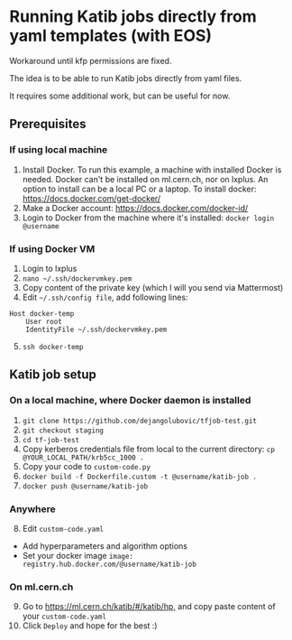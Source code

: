 # Running Katib jobs directly from yaml templates (with EOS)

Workaround until kfp permissions are fixed.

The idea is to be able to run Katib jobs directly from yaml files.

It requires some additional work, but can be useful for now.

## Prerequisites

### If using local machine
1) Install Docker. To run this example, a machine with installed Docker is needed. Docker can't be installed on ml.cern.ch, nor on lxplus. An option to install can be a local PC or a laptop. To install docker: https://docs.docker.com/get-docker/
2) Make a Docker account: https://docs.docker.com/docker-id/
3) Login to Docker from the machine where it's installed: `docker login @username`

### If using Docker VM
1) Login to lxplus
2) `nano ~/.ssh/dockervmkey.pem`
3) Copy content of the private key (which I will you send via Mattermost)
4) Edit `~/.ssh/config file`, add following lines:
```
Host docker-temp
    User root
    IdentityFile ~/.ssh/dockervmkey.pem
```
5) `ssh docker-temp`

## Katib job setup

### On a local machine, where Docker daemon is installed
1) `git clone https://github.com/dejangolubovic/tfjob-test.git`
2) `git checkout staging`
3) `cd tf-job-test`
4) Copy kerberos credentials file from local to the current directory: `cp @YOUR_LOCAL_PATH/krb5cc_1000 .`
5) Copy your code to `custom-code.py`
6) `docker build -f Dockerfile.custom -t @username/katib-job .`
7) `docker push @username/katib-job`

### Anywhere
8) Edit `custom-code.yaml`
  - Add hyperparameters and algorithm options
  - Set your docker image `image: registry.hub.docker.com/@username/katib-job`

### On ml.cern.ch
9) Go to https://ml.cern.ch/katib/#/katib/hp, and copy paste content of your `custom-code.yaml`
10) Click `Deploy` and hope for the best :)
